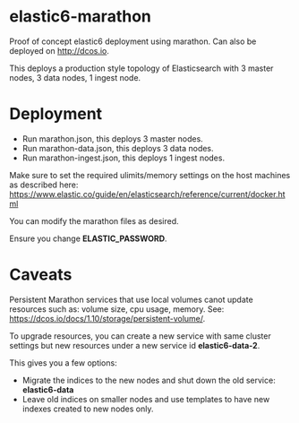 # elastic6-marathon
Proof of concept elastic6 deployment using marathon. Can also be deployed on http://dcos.io.

This deploys a production style topology of Elasticsearch with 3 master nodes, 3 data nodes, 1 ingest node.

# Deployment
- Run marathon.json, this deploys 3 master nodes.
- Run marathon-data.json, this deploys 3 data nodes.
- Run marathon-ingest.json, this deploys 1 ingest nodes.

Make sure to set the required ulimits/memory settings on the host machines as described here: https://www.elastic.co/guide/en/elasticsearch/reference/current/docker.html

You can modify the marathon files as desired.

Ensure you change **ELASTIC_PASSWORD**.

# Caveats
Persistent Marathon services that use local volumes canot update resources such as: volume size, cpu usage, memory. See: https://dcos.io/docs/1.10/storage/persistent-volume/.

To upgrade resources, you can create a new service with same cluster settings but new resources under a new service id  **elastic6-data-2**.

This gives you a few options:

- Migrate the indices to the new nodes and shut down the old service: **elastic6-data**
- Leave old indices on smaller nodes and use templates to have new indexes created to new nodes only.
